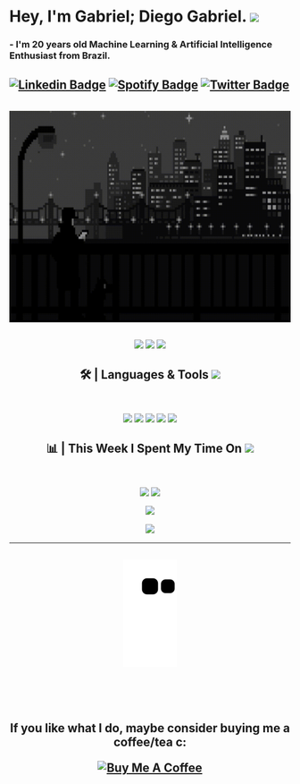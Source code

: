# Hey, I'm Gabriel; Diego Gabriel. <img hight="30" width="40" src="https://media.giphy.com/media/hvRJCLFzcasrR4ia7z/giphy.gif" width="25px">
### - I'm 20 years  old Machine Learning & Artificial Intelligence Enthusiast from Brazil.

[![Linkedin Badge](https://img.shields.io/badge/-Diego_Gabriel-blue?style=flat-square&logo=Linkedin&logoColor=white&link=https://www.linkedin.com/in/leocoout/)](https://www.linkedin.com/in/diih/) 
[![Spotify Badge](https://img.shields.io/badge/-dih.-004000?style=flat-square&labelColor=004000&logo=Spotify&link=https://medium.com/@leocoout/)](https://open.spotify.com/user/21ih35t5qsfi34loj452blwhq)
[![Twitter Badge](https://img.shields.io/badge/-@dihgab-1ca0f1?style=flat-square&labelColor=1ca0f1&logo=twitter&logoColor=white&link=https://twitter.com/LeocooutBR)](https://twitter.com/dihgab) 
---

<br />
<div align="center">
<img hight="300" width="700" alt="GIF" align="center" src="https://github.com/dihgab/dihgab/blob/main/1.gif">
</div>
<br />
<p align="center">
 <img src="https://badges.pufler.dev/visits/dihgab/dihgab"/> 
 <!-- <img src="https://badges.pufler.dev/years/ritik307"/> -->
 <img src="https://badges.pufler.dev/repos/dihgab"/>
 <img src="https://badges.pufler.dev/commits/monthly/dihgab" />

<h2 align="center">
🛠 | Languages & Tools <img src="https://github.com/ritik307/ritik307/blob/main/images/laptop.gif" width="50"></h2>
</br>

<p align="center">
<img src="https://img.shields.io/badge/C-00599C?style=flat-square&logo=c&logoColor=white"/>
<img src="https://img.shields.io/badge/-Python-darkblue?style=flat-square&logo=python"/>
<img src="https://img.shields.io/badge/-C++-00599C?style=flat-square&logo=c"/>
<img src="https://img.shields.io/badge/-Git-silver?style=flat-square&logo=git"/>
<img src="https://img.shields.io/badge/-GitHub-grey?style=flat-square&logo=github"/>
</p>

<h2 align="center">
📊 | This Week I Spent My Time On
 <img src="https://media.giphy.com/media/VgCDAzcKvsR6OM0uWg/giphy.gif" width="50">
</h2>
 
<br>
<p align='center'>
  <a href="#"><img src="https://github-readme-stats.vercel.app/api?username=dihgab&show_icons=true&theme=onedark&line_height=27f" height="190"></a>
  <img src="https://github-readme-stats.vercel.app/api/top-langs/?username=dihgab&show_icons=true&locale=en&layout=compact&theme=onedark&line_height=0" height="150">
</p>

<p align = "center">
 <img  src="https://github-readme-streak-stats.herokuapp.com/?user=dihgab&show_icons=true&locale=en&layout=compact&theme=onedark&line_height=0" />
</p> 

<p align = "center">
 <img src="https://activity-graph.herokuapp.com/graph?username=dihgab&theme=xcode">
</p> 
<hr>
<h2 align="center">
<p align="center">
 
   ![Snake animation](https://github.com/dihgab/dihgab/blob/output/github-contribution-grid-snake.svg)
 
</div>
</br>
</br>

**If you like what I do, maybe consider buying me a coffee/tea c:**

<a href="https://www.buymeacoffee.com/dihgab" target="_blank"><img src="https://cdn.buymeacoffee.com/buttons/v2/default-red.png" alt="Buy Me A Coffee" width="150" ></a>

